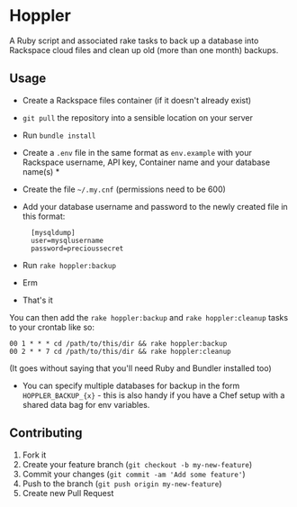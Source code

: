 # Hoppler

A Ruby script and associated rake tasks to back up a database into Rackspace cloud files and clean up old (more than one month) backups.

## Usage

* Create a Rackspace files container (if it doesn't already exist)
* `git pull` the repository into a sensible location on your server
* Run `bundle install`
* Create a `.env` file in the same format as `env.example` with your Rackspace username, API key, Container name and your database name(s) *
* Create the file `~/.my.cnf` (permissions need to be 600)
* Add your database username and password to the newly created file in this format:

		[mysqldump]
		user=mysqlusername
		password=precioussecret

* Run `rake hoppler:backup`
* Erm
* That's it

You can then add the `rake hoppler:backup` and `rake hoppler:cleanup` tasks to your crontab like so:

    00 1 * * * cd /path/to/this/dir && rake hoppler:backup
    00 2 * * 7 cd /path/to/this/dir && rake hoppler:cleanup

(It goes without saying that you'll need Ruby and Bundler installed too)

* You can specify multiple databases for backup in the form `HOPPLER_BACKUP_{x}` - this is also handy if you have a Chef setup with a shared data bag for env variables.

## Contributing

1. Fork it
2. Create your feature branch (`git checkout -b my-new-feature`)
3. Commit your changes (`git commit -am 'Add some feature'`)
4. Push to the branch (`git push origin my-new-feature`)
5. Create new Pull Request
